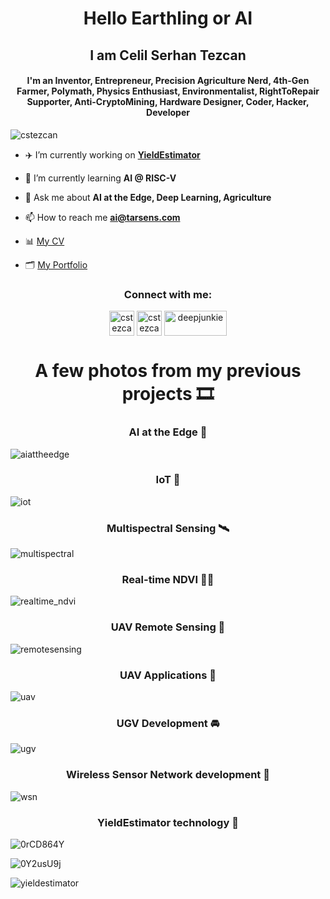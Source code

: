 
<h1 align="center">Hello Earthling or AI</h1>
<h2 align="center">I am Celil Serhan Tezcan</h2>

<h4 align="center">I'm an Inventor, Entrepreneur, Precision Agriculture Nerd, 4th-Gen Farmer, Polymath, Physics Enthusiast, Environmentalist, RightToRepair Supporter, Anti-CryptoMining, Hardware Designer, Coder, Hacker, Developer</h4>

<p align="left"> <img src="https://komarev.com/ghpvc/?username=cstezcan&label=Profile%20views&color=388e3c&style=flat" alt="cstezcan" /> </p>

- ✈️ I’m currently working on **[YieldEstimator](https://yieldestimator.com)**

- 🔭 I’m currently learning **AI @ RISC-V**

- 💬 Ask me about **AI at the Edge, Deep Learning, Agriculture**

- 📫 How to reach me **ai@tarsens.com**

- 📊 [My CV](https://github.com/CSTEZCAN/CSTEZCAN/files/7739632/Celil.Serhan.Tezcan_CV_lite.pdf)

- 🗂 [My Portfolio](https://github.com/CSTEZCAN/CSTEZCAN/files/7739636/TARSENS.Portfolio_Lite.pdf)



<h3 align="center">Connect with me:</h3>
<p align="center">
<a href="https://twitter.com/cstezcan" target="blank"><img align="center" src="https://github.com/twitter.png" alt="cstezcan" height="40" width="40" /></a>
<a href="https://linkedin.com/in/cstezcan/" target="blank"><img align="center" src="https://github.com/linkedin.png" alt="cstezcan/" height="40" width="40" /></a>
<a href="https://kaggle.com/deepjunkie" target="blank"><img align="center" src="https://www.kaggle.com/static/images/site-logo.png" alt="deepjunkie" height="40" width="100" /></a>
</p>



<h1 align="center">A few photos from my previous projects 🎞 </h1>

<h3 align="center">AI at the Edge 🤖 </h3>

![aiattheedge](https://user-images.githubusercontent.com/33690601/146649684-f4fc5ecf-2d87-4727-a27b-7a2e20cec5e7.jpg)


<h3 align="center">IoT 📱 </h3>

![iot](https://user-images.githubusercontent.com/33690601/146649697-2187629c-ea1d-4717-8d13-7339f9d57caf.jpg)


<h3 align="center">Multispectral Sensing 🛰 </h3>

![multispectral](https://user-images.githubusercontent.com/33690601/146649717-0afef1f2-0545-47c2-8b52-e95fb6059a27.jpg)


<h3 align="center">Real-time NDVI 👨‍🌾 </h3>

![realtime_ndvi](https://user-images.githubusercontent.com/33690601/146649742-3f1fddaf-929c-4a72-a728-a21308832ecf.jpg)


<h3 align="center">UAV Remote Sensing 👀 </h3>

![remotesensing](https://user-images.githubusercontent.com/33690601/146649754-b2a4a369-213e-48d9-990d-be54a2f3e191.jpg)


<h3 align="center">UAV Applications 🧪 </h3>

![uav](https://user-images.githubusercontent.com/33690601/146649774-ebb50538-c1b0-4c6c-8440-1efdb5fd8010.jpg)


<h3 align="center">UGV Development 🚘 </h3>

![ugv](https://user-images.githubusercontent.com/33690601/146649788-f9135669-f6be-4de6-a1b7-f4cf9c1d96fd.jpg)


<h3 align="center">Wireless Sensor Network development 📡 </h3>

![wsn](https://user-images.githubusercontent.com/33690601/146649797-5e4841c6-b864-4ad1-85a7-7d54ded5993a.jpg)


<h3 align="center">YieldEstimator technology 🐑 </h3>

![0rCD864Y](https://user-images.githubusercontent.com/33690601/146649873-031cea16-4b3f-4bf4-a50b-3e2c2399a0ee.jpg)

![0Y2usU9j](https://user-images.githubusercontent.com/33690601/146649883-356fd683-df62-44f1-ba97-f4d359bbe71c.jpg)

![yieldestimator](https://user-images.githubusercontent.com/33690601/146649805-356b826c-e4dc-4e57-a91a-603f5e2dce3d.jpg)
